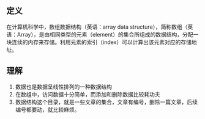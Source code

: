 ## 定义
在计算机科学中，数组数据结构（英语：array data structure），简称数组（英语：Array），是由相同类型的元素（element）的集合所组成的数据结构，分配一块连续的内存来存储。利用元素的索引（index）可以计算出该元素对应的存储地址。 

## 理解
1. 数据也是数据呈线性排列的一种数据结构
2. 在数组中，访问数据十分简单，而添加和删除数据比较耗功夫
3. 数据结构这个目录，就是一些文章的集合，文章有编号，删除一篇文章，后续编号都要动，就比较麻烦。


